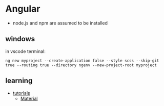 
# Angular

- node.js and npm are assumed to be installed

## windows
in vscode terminal:
```pwsh
ng new myproject --create-application false --style scss --skip-git true --routing true --directory ngenv --new-project-root myproject
```

## learning
- [tutorials](https://angular.dev/tutorials/learn-angular)
    - [Material](https://material.angular.io/guide/getting-started)
